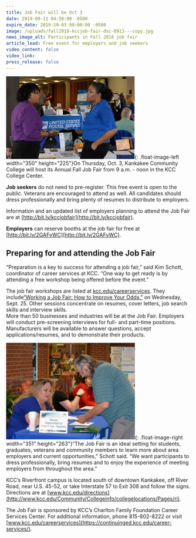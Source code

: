 ```yaml
---
title: Job Fair will be Oct 3
date: 2019-09-11 04:58:00 -0500
expire_date: 2019-10-03 00:00:00 -0500
image: /uploads/fall2018-kccjob-fair-dsc-0913---copy.jpg
news_image_alt: Participants in Fall 2018 job fair
article_lead: Free event for employers and job seekers
video_content: false
video_link:
press_release: false
---
```


![](/uploads/fall2018-kccjob-fairdsc-0924---copy.jpg){: .float-image-left width="350" height="225"}On Thursday, Oct. 3, Kankakee Community College will host its Annual Fall Job Fair from 9 a.m. - noon in the KCC College Center.

**Job seekers** do not need to pre-register. This free event is open to the public. Veterans are encouraged to attend as well. All candidates should dress professionally and bring plenty of resumes to distribute to employers.

Information and an updated list of employers planning to attend the Job Fair are at [http://bit.ly/kccjobfair](http://bit.ly/kccjobfair).&nbsp;

**Employers** can reserve booths at the job fair for free at [http://bit.ly/2GAFvWC](http://bit.ly/2GAFvWC).

## Preparing for and attending the Job Fair

“Preparation is a key to success for attending a job fair,” said Kim Schott, coordinator of career services at KCC. “One way to get ready is by attending a free workshop being offered before the event.”

The job fair workshops are listed at [kcc.edu/careerservices](http://www.kcc.edu/careerservices). They include[“Working a Job Fair: How to Improve Your Odds,”](https://www.enrole.com/kcc/jsp/course.jsp?categoryId=BF7C25B0&amp;courseId=LECT-9057) on Wednesday, Sept. 25. Other sessions concentrate on resumes, cover letters, job search skills and interview skills.<br>More than 50 businesses and industries will be at the Job Fair. Employers will conduct pre-screening interviews for full- and part-time positions. Manufacturers will be available to answer questions, accept applications/resumes, and to demonstrate their products.&nbsp;

![](/uploads/fall2018-kccjob-fair-dsc-0913---copy-1.jpg){: .float-image-right width="351" height="263"}“The Job Fair is an ideal setting for students, graduates, veterans and community members to learn more about area employers and current opportunities,” Schott said. “We want participants to dress professionally, bring resumes and to enjoy the experience of meeting employers from throughout the area.”&nbsp;

KCC’s Riverfront campus is located south of downtown Kankakee, off River Road, near U.S. 45-52, or take Interstate 57 to Exit 308 and follow the signs. Directions are at [www.kcc.edu/directions](http://www.kcc.edu/Community/Collegeinfo/collegelocations/Pages/ri).

The Job Fair is sponsored by KCC’s Charlton Family Foundation Career Services Center. For additional information, phone 815-802-8222 or visit [www.kcc.edu/careerservices](https://continuinged.kcc.edu/career-services/).